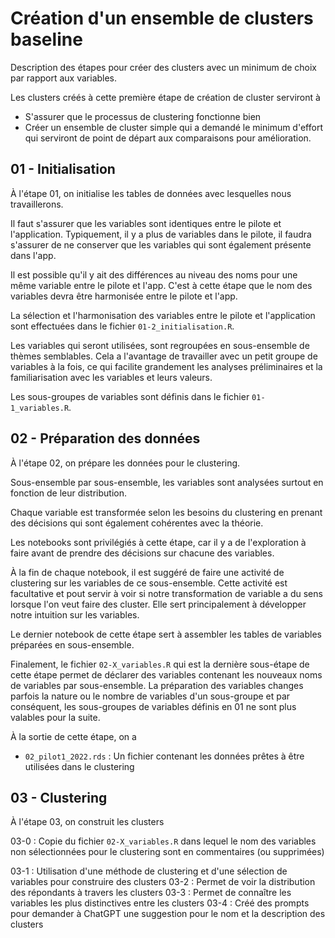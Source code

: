 # Création d'un ensemble de clusters baseline

Description des étapes pour créer des clusters avec un minimum de choix par rapport aux variables. 

Les clusters créés à cette première étape de création de cluster serviront à 

- S'assurer que le processus de clustering fonctionne bien
- Créer un ensemble de cluster simple qui a demandé le minimum d'effort qui serviront de point de départ aux comparaisons pour amélioration.

## 01 - Initialisation

À l'étape 01, on initialise les tables de données avec lesquelles nous travaillerons.

Il faut s'assurer que les variables sont identiques entre le pilote et l'application. Typiquement, il y a plus de variables dans le pilote, il faudra s'assurer de ne conserver que les variables qui sont également présente dans l'app.

Il est possible qu'il y ait des différences au niveau des noms pour une même variable entre le pilote et l'app. C'est à cette étape que le nom des variables devra être harmonisée entre le pilote et l'app.

La sélection et l'harmonisation des variables entre le pilote et l'application sont effectuées dans le fichier `01-2_initialisation.R`.

Les variables qui seront utilisées, sont regroupées en sous-ensemble de thèmes semblables. Cela a l'avantage de travailler avec un petit groupe de variables à la fois, ce qui facilite grandement les analyses préliminaires et la familiarisation avec les variables et leurs valeurs.

Les sous-groupes de variables sont définis dans le fichier `01-1_variables.R`.

## 02 - Préparation des données

À l'étape 02, on prépare les données pour le clustering.

Sous-ensemble par sous-ensemble, les variables sont analysées surtout en fonction de leur distribution.

Chaque variable est transformée selon les besoins du clustering en prenant des décisions qui sont également cohérentes avec la théorie.

Les notebooks sont privilégiés à cette étape, car il y a de l'exploration à faire avant de prendre des décisions sur chacune des variables.

À la fin de chaque notebook, il est suggéré de faire une activité de clustering sur les variables de ce sous-ensemble. Cette activité est facultative et pout servir à voir si notre transformation de variable a du sens lorsque l'on veut faire des cluster. Elle sert principalement à développer notre intuition sur les variables.

Le dernier notebook de cette étape sert à assembler les tables de variables préparées en sous-ensemble.

Finalement, le fichier `02-X_variables.R` qui est la dernière sous-étape de cette étape permet de déclarer des variables contenant les nouveaux noms de variables par sous-ensemble. La préparation des variables changes parfois la nature ou le nombre de variables d'un sous-groupe et par conséquent, les sous-groupes de variables définis en 01 ne sont plus valables pour la suite.

À la sortie de cette étape, on a 

- `02_pilot1_2022.rds` : Un fichier contenant les données prêtes à être utilisées dans le clustering

## 03 - Clustering

À l'étape 03, on construit les clusters

03-0 : Copie du fichier `02-X_variables.R` dans lequel le nom des variables non sélectionnées pour le clustering sont en commentaires (ou supprimées)

03-1 : Utilisation d'une méthode de clustering et d'une sélection de variables pour construire des clusters
03-2 : Permet de voir la distribution des répondants à travers les clusters
03-3 : Permet de connaître les variables les plus distinctives entre les clusters
03-4 : Créé des prompts pour demander à ChatGPT une suggestion pour le nom et la description des clusters